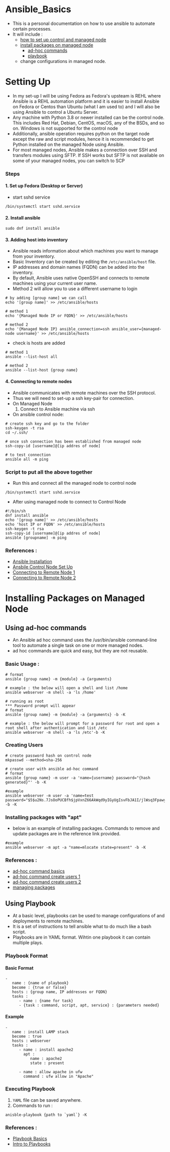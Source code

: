 # Ansible_Basics
* This is a personal documentation on how to use ansible to automate certain processes.
* It will include : 
   * [how to set up control and managed node](#Setting-Up)
   * [install packages on managed node](#Installing-Packages-on-Managed-Node)
       * [ad-hoc commands](#Using-ad-hoc-commands)
       * [playbook](#Using-Playbook) 
   * change configurations in managed node. 

# Setting Up
* In my set-up I will be using Fedora as Fedora's upsteam is REHL where Ansible is a REHL automation platform and it is easier to install Ansible on Fedora or Centos than Ubuntu (what I am used to) and I will also be using Ansible to control a Ubuntu Server.
* Any machine with Python 3.8 or newer installed can be the control node. This includes Red Hat, Debian, CentOS, macOS, any of the BSDs, and so on. Windows is not supported for the control node
* Additionally, ansible operation requires python on the target node except the raw and script modules, hence it is recommended to get Python installed on the managed Node using Ansible.
* For most managed nodes, Ansible makes a connection over SSH and transfers modules using SFTP. If SSH works but SFTP is not available on some of your managed nodes, you can switch to SCP

### Steps 
#### 1. Set up Fedora (Desktop or Server)
* start sshd service
```
/bin/systemctl start sshd.service
```

#### 2. Install ansible
```
sudo dnf install ansible
```

#### 3. Adding host into inventory
* Ansible reads information about which machines you want to manage from your inventory.
* Basic Inventory can be created by editing the `/etc/ansible/host` file. 
* IP addresses and domain names (FQDN) can be added into the inventory.
* By default, Ansible uses native OpenSSH and connects to remote machines using your current user name.
* Method 2 will allow you to use a different username to login
 
```
# by adding [group name] we can call
echo '[group name]' >> /etc/ansible/hosts

# method 1
echo '{Managed Node IP or FQDN}' >> /etc/ansible/hosts

# method 2
echo '{Managed Node IP} ansible_connection=ssh ansible_user={managed-node username}' >> /etc/ansible/hosts
```
* check is hosts are added 
```
# method 1
ansible --list-host all

# method 2
ansible --list-host {group name}
```

#### 4. Connecting to remote nodes
* Ansible communicates with remote machines over the SSH protocol. 
* Thus we will need to set-up a ssh key-pair for connection.
* On Managed Node
   1. Connect to Ansible machine via ssh
* On ansible control node: 
```
# create ssh key and go to the folder
ssh-keygen -t rsa
cd ~/.ssh/

# once ssh connection has been established from managed node 
ssh-copy-id [username]@[ip addres of node]

# to test connection
ansible all -m ping
```

### Script to put all the above together
* Run this and connect all the managed node to control node
```
/bin/systemctl start sshd.service
```
* After using managed node to connect to Control Node
```
#!/bin/sh
dnf install ansible
echo '[group name]' >> /etc/ansible/hosts
echo 'host IP or FQDN' >> /etc/ansible/hosts
ssh-keygen -t rsa
ssh-copy-id [username]@[ip addres of node]
ansible [groupname] -m ping
```

### References : 
* [Ansible Installation](https://docs.ansible.com/ansible/latest/installation_guide/intro_installation.html)
* [Ansbile Control Node Set Up](https://docs.ansible.com/ansible/latest/user_guide/intro_getting_started.html)
* [Connecting to Remote Node 1](https://docs.ansible.com/ansible/latest/user_guide/connection_details.html#connections)
* [Connecting to Remote Node 2](https://www.youtube.com/watch?v=d6jTzve7mFY)

# Installing Packages on Managed Node
## Using ad-hoc commands
* An Ansible ad hoc command uses the /usr/bin/ansible command-line tool to automate a single task on one or more managed nodes.
* ad hoc commands are quick and easy, but they are not reusable.
### Basic Usage : 
```
# format
ansible {group name} -m {module} -a {arguments}

# example : the below will open a shell and list /home
ansible webserver -m shell -a 'ls /home' 

# running as root
*** Password prompt will appear
# format 
ansible {group name} -m {module} -a {arguments} -b -K 

# example : the below will prompt for a password for root and open a root shell after authentication and list /etc 
ansible webserver -m shell -a 'ls /etc'-b -K
```
### Creating Users
```
# create password hash on control node 
mkpasswd --method=sha-256 

# create user with ansible ad-hoc command
# format 
ansible {group name} -m user -a 'name={username} password="{hash generated}"' -b -K 

#example
ansible webserver -m user -a 'name=test password="$5$u2Ns.7JsOoPUCBfh$jpVxnZ66AkWqd9yIGyUgIsvFbJA1I/jlWsq3FpawyE4"' -b -K 
```

### Installing packages with "apt"
* below is an example of installing packages. Commands to remove and update packages are in the reference link provided.
```
#example
ansible webserver -m apt -a "name=mlocate state=present" -b -K
```

### References : 
* [ad-hoc command basics](https://www.middlewareinventory.com/blog/ansible-ad-hoc-commands/#ex5)
* [ad-hoc command create users 1](https://www.middlewareinventory.com/blog/ansible-ad-hoc-commands)
* [ad-hoc command create users 2](https://www.youtube.com/watch?v=pr0ZA6pw-jU)
* [managing packages](https://docs.ansible.com/ansible/2.5/user_guide/intro_adhoc.html#managing-packages)

## Using Playbook
* At a basic level, playbooks can be used to manage configurations of and deployments to remote machines.
* It is a set of instructions to tell ansible what to do much like a bash script.
* Playbooks are in YAML format. Wihtin one playbook it can contain multiple plays.

### Playbook Format
#### Basic Format
```
- 
   name : {name of playbook}
   become : {true or false}
   hosts : {group name, IP addresses or FQDN}
   tasks :
      - name : {name for task} 
      - {task : command, script, apt, service} : {parameters needed}
```
#### Example 
```
- 
   name : install LAMP stack
   become : true
   hosts : webserver
   tasks : 
      - name : install apache2
        apt : 
           name : apache2
           state : present
      
      - name : allow apache in ufw
        command : ufw allow in "Apache"
```

### Executing Playbook
1. `YAML` file can be saved anywhere.
2. Commands to run : 
```
anisble-playbook {path to `yaml`} -K 
```

### References : 
* [Playbook Basics](https://www.youtube.com/watch?v=Z01b9QZG0D0)
* [Intro to Playbooks](https://docs.ansible.com/ansible/latest/user_guide/playbooks_intro.html)

